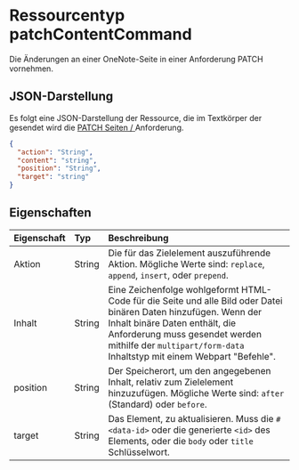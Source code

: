 # <a name="patchcontentcommand-resource-type"></a>Ressourcentyp patchContentCommand

Die Änderungen an einer OneNote-Seite in einer Anforderung PATCH vornehmen.

## <a name="json-representation"></a>JSON-Darstellung

Es folgt eine JSON-Darstellung der Ressource, die im Textkörper der gesendet wird die [PATCH Seiten /<id> ](../api/page_update.md) Anforderung. 

<!-- {
  "blockType": "resource",
  "optionalProperties": [

  ],
  "@odata.type": "microsoft.graph.patchcontentcommand"
}-->

```json
{
  "action": "String",
  "content": "string",
  "position": "String",
  "target": "string"
}

```

## <a name="properties"></a>Eigenschaften
| Eigenschaft     | Typ   |Beschreibung|
|:---------------|:--------|:----------|
|Aktion|String|Die für das Zielelement auszuführende Aktion. Mögliche Werte sind: `replace`, `append`, `insert`, oder `prepend`.|
|Inhalt|String|Eine Zeichenfolge wohlgeformt HTML-Code für die Seite und alle Bild oder Datei binären Daten hinzufügen. Wenn der Inhalt binäre Daten enthält, die Anforderung muss gesendet werden mithilfe der `multipart/form-data` Inhaltstyp mit einem Webpart "Befehle". |
|position|String|Der Speicherort, um den angegebenen Inhalt, relativ zum Zielelement hinzuzufügen. Mögliche Werte sind: `after` (Standard) oder `before`.|
|target|String|Das Element, zu aktualisieren. Muss die `#<data-id>` oder die generierte `<id>` des Elements, oder die `body` oder `title` Schlüsselwort.|

<!-- uuid: 8fcb5dbc-d5aa-4681-8e31-b001d5168d79
2015-10-25 14:57:30 UTC -->
<!-- {
  "type": "#page.annotation",
  "description": "patchContentCommand resource",
  "keywords": "",
  "section": "documentation",
  "tocPath": ""
}-->